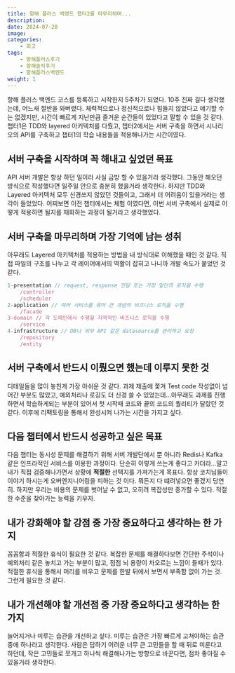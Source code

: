```yaml
---
title: 항해 플러스 백엔드 챕터2를 마무리하며...
description: 
date: 2024-07-20
image: 
categories:
    - 회고
tags:
    - 항해플러스후기
    - 항해솔직후기
    - 항해플러스백엔드
weight: 1
---
```

항해 플러스 백엔드 코스를 등록하고 시작한지 5주차가 되었다. 10주 진짜 길다 생각했는데, 어느새 절반을 와버렸다. 체력적으로나 정신적으로나 힘들지 않았다고 얘기할 수는 없겠지만, 시간이 빠르게 지난만큼 즐거운 순간들이 있었다고 말할 수 있을 것 같다. 
챕터1은 TDD와 layered 아키텍처를 다뤘고, 챕터2에서는 서버 구축을 하면서 시나리오의 API를 구축하고 챕터1의 학습 내용들을 적용해나가는 시간이였다.

## 서버 구축을 시작하며 꼭 해내고 싶었던 목표
API 서버 개발은 항상 하던 일이라 사실 금방 할 수 있을거라 생각했다. 그동안 해오던 방식으로 작성했다면 일주일 안으로 충분히 했을거라 생각한다. 하지만 TDD와 Layered 아키텍처 모두 신경쓰지 않았던 것들이고, 그래서 더 어려움이 있을거라는 생각이 들었었다. 어찌보면 이전 챕터에서는 체험 이였다면, 이번 서버 구축에서 실제로 어떻게 적용하면 될지를 채화하는 과정이 될거라고 생각했었다.

## 서버 구축을 마무리하며 가장 기억에 남는 성취
아무래도 Layered 아키텍처를 적용하는 방법을 내 방식대로 이해했을 때인 것 같다. 직접 파일의 구조를 나누고 각 레이어에서의 역활이 잡히고 나니까 개발 속도가 붙었던 것 같다.

```ts
1-presentation // request, response 전달 또는 가장 앞단의 로직을 수행
	/controller
	/scheduler
2-application // 여러 서비스를 묶어 큰 개념의 비즈니스 로직을 수행
	/facade
3-domain // 각 도메인에서 수행할 지역적인 비즈니스 로직을 수행
	/service 
4-infrastructure // DB나 외부 API 같은 datasource를 관리하고 요청
	/repository 
	/entity
```

## 서버 구축에서 반드시 이뤘으면 했는데 이루지 못한 것
디테일들을 많이 놓친게 가장 아쉬운 것 같다. 과제 제출에 쫓겨 Test code 작성없이 넘어간 부분도 많았고, 예외처리나 로깅도 더 신경 쓸 수 있었는데...아무래도 과제를 진행하면서 학습하게되는 부분이 있어서 첫 시작때 코드와 끝의 코드의 퀄리티가 달랐던 것 같다. 이후에 리팩토링을 통해서 완성시켜 나가는 시간을 가지고 싶다.

## 다음 챕터에서 반드시 성공하고 싶은 목표
다음 챕터는 동시성 문제를 해결하기 위해 서버 개발단에서 뿐 아니라 Redis나 Kafka 같은 인프라적인 서비스를 이용한 과정이다. 단순히 이렇게 쓰는게 좋다고 카더라...말고 내가 직접 검증해나가면서 상황에 **적절한** 선택지를 가져가는게 목표다. 항상 코치님들이 이야기 하시는게 오버엔지니어링을 피하는 것 이다. 뭐든지 다 떄려넣으면 좋겠지 당연히. 하지만 우리는 비용의 문제를 벗어날 수 없고, 오히려 복잡성만 증가할 수 있다. 적절한 수준을 찾아가는 능력을 키우자.

## 내가 강화해야 할 강점 중 가장 중요하다고 생각하는 한 가지
꼼꼼함과 적절한 휴식이 필요한 것 같다. 복잡한 문제를 해결하다보면 간단한 주석이나 예외처리 같은 놓치고 가는 부분이 많고, 점점 뇌 용량이 차오르는 느낌이 들때가 있다. 적절한 휴식을 통해서 머리를 비우고 문제를 한발 뒤에서 보면서 부족함 없이 가는 것. 그런게 필요한 것 같다.

## 내가 개선해야 할 개선점 중 가장 중요하다고 생각하는 한 가지
늘어지거나 미루는 습관을 개선하고 싶다. 미루는 습관은 가장 빠르게 고쳐야하는 습관 중에 하나라고 생각한다. 사람은 답하기 어려운 너무 큰 고민들을 할 때 뒤로 미룬다고 하던데, 작은 고민들로 쪼개고 하나씩 해결해나가는 방향으로 바꾼다면, 점차 좋아질 수 있을거라 생각한다.

